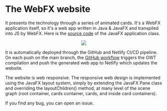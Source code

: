 # The WebFX website

It presents the technology through a series of animated cards. It's a WebFX application itself, so it's a web app written in Java & JavaFX and transpiled into JS by WebFX. Here is the [source code][webfx-website-code] of the JavaFX application class.

<p align="center">
  <img src="https://blog.webfx.dev/2022/07/22/website-launch/webfx-website.png" />
</p>

It is automatically deployed through the GitHub and Netlify CI/CD pipeline. On each push on the main branch, the [GitHub workflow][webfx-website-workflow] triggers the GWT compilation and push the generated web app to Netlify which updates the website.

The website is web responsive. The responsive web design is implemented using the JavaFX layout system, simply by extending the JavaFX Pane class and overriding the layoutChildren() method, at many level of the scene graph (root container, cards container, cards, and inside card containers).

If you find any bug, you can open an issue.

[webfx-website-code]: https://github.com/webfx-project/webfx-website/blob/main/webfx-website-application/src/main/java/dev/webfx/website/application/WebFXWebsiteApplication.java
[webfx-website-workflow]: https://github.com/webfx-project/webfx-website/blob/main/.github/workflows/builds.yml